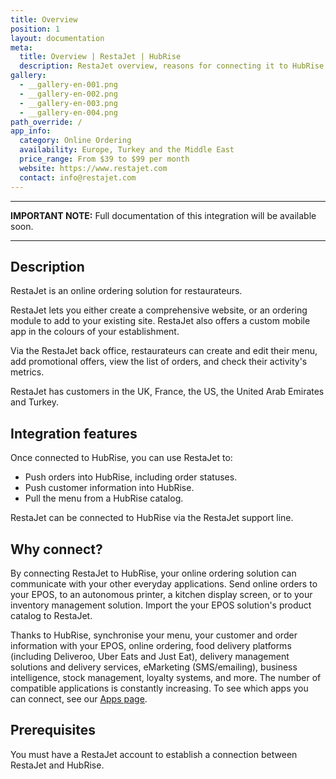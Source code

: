 ```yaml
---
title: Overview
position: 1
layout: documentation
meta:
  title: Overview | RestaJet | HubRise
  description: RestaJet overview, reasons for connecting it to HubRise and summary of integrated features. Synchronise data between RestaJet, your EPOS and your other apps.
gallery:
  - __gallery-en-001.png
  - __gallery-en-002.png
  - __gallery-en-003.png
  - __gallery-en-004.png
path_override: /
app_info:
  category: Online Ordering
  availability: Europe, Turkey and the Middle East
  price_range: From $39 to $99 per month
  website: https://www.restajet.com
  contact: info@restajet.com
---
```


---

**IMPORTANT NOTE:** Full documentation of this integration will be available soon.

---

## Description

RestaJet is an online ordering solution for restaurateurs.

RestaJet lets you either create a comprehensive website, or an ordering module to add to your existing site. RestaJet also offers a custom mobile app in the colours of your establishment.

Via the RestaJet back office, restaurateurs can create and edit their menu, add promotional offers, view the list of orders, and check their activity's metrics.

RestaJet has customers in the UK, France, the US, the United Arab Emirates and Turkey.

## Integration features

Once connected to HubRise, you can use RestaJet to:

- Push orders into HubRise, including order statuses.
- Push customer information into HubRise.
- Pull the menu from a HubRise catalog.

RestaJet can be connected to HubRise via the RestaJet support line.

## Why connect?

By connecting RestaJet to HubRise, your online ordering solution can communicate with your other everyday applications. Send online orders to your EPOS, to an autonomous printer, a kitchen display screen, or to your inventory management solution. Import the your EPOS solution's product catalog to RestaJet.

Thanks to HubRise, synchronise your menu, your customer and order information with your EPOS, online ordering, food delivery platforms (including Deliveroo, Uber Eats and Just Eat), delivery management solutions and delivery services, eMarketing (SMS/emailing), business intelligence, stock management, loyalty systems, and more. The number of compatible applications is constantly increasing. To see which apps you can connect, see our [Apps page](/apps).

## Prerequisites

You must have a RestaJet account to establish a connection between RestaJet and HubRise.

